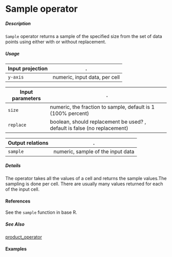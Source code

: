 # Sample operator

##### Description
`Sample` operator returns a sample of the specified size from the set of data points using either with or without replacement.

##### Usage

Input projection|.
---|---
`y-axis`        | numeric, input data, per cell

Input parameters|.
---|---
`size`   | numeric, the fraction to sample, default is 1 (100% percent)
`replace` | boolean, should replacement be used? , default is false (no replacement)

Output relations|.
---|---
`sample`        | numeric, sample of the input data

##### Details
The operator takes all the values of a cell and returns the sample values.The sampling is done per cell. There are usually many values returned for each of the input cell.

#### References
See the `sample` function in base R.


##### See Also

[product_operator](https://github.com/tercen/sample_operator)
#### Examples
